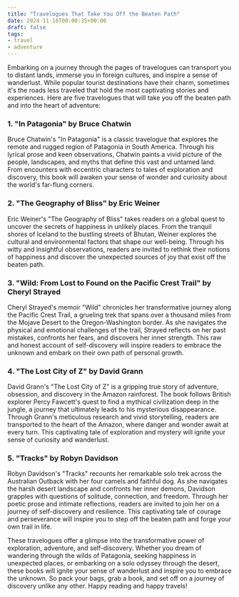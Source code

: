 ```yaml
---
title: "Travelogues That Take You Off the Beaten Path"
date: 2024-11-16T00:00:35+00:00
draft: false
tags:
- travel
- adventure
---
```


Embarking on a journey through the pages of travelogues can transport you to distant lands, immerse you in foreign cultures, and inspire a sense of wanderlust. While popular tourist destinations have their charm, sometimes it's the roads less traveled that hold the most captivating stories and experiences. Here are five travelogues that will take you off the beaten path and into the heart of adventure:

### 1. "In Patagonia" by Bruce Chatwin

Bruce Chatwin's "In Patagonia" is a classic travelogue that explores the remote and rugged region of Patagonia in South America. Through his lyrical prose and keen observations, Chatwin paints a vivid picture of the people, landscapes, and myths that define this vast and untamed land. From encounters with eccentric characters to tales of exploration and discovery, this book will awaken your sense of wonder and curiosity about the world's far-flung corners.

### 2. "The Geography of Bliss" by Eric Weiner

Eric Weiner's "The Geography of Bliss" takes readers on a global quest to uncover the secrets of happiness in unlikely places. From the tranquil shores of Iceland to the bustling streets of Bhutan, Weiner explores the cultural and environmental factors that shape our well-being. Through his witty and insightful observations, readers are invited to rethink their notions of happiness and discover the unexpected sources of joy that exist off the beaten path.

### 3. "Wild: From Lost to Found on the Pacific Crest Trail" by Cheryl Strayed

Cheryl Strayed's memoir "Wild" chronicles her transformative journey along the Pacific Crest Trail, a grueling trek that spans over a thousand miles from the Mojave Desert to the Oregon-Washington border. As she navigates the physical and emotional challenges of the trail, Strayed reflects on her past mistakes, confronts her fears, and discovers her inner strength. This raw and honest account of self-discovery will inspire readers to embrace the unknown and embark on their own path of personal growth.

### 4. "The Lost City of Z" by David Grann

David Grann's "The Lost City of Z" is a gripping true story of adventure, obsession, and discovery in the Amazon rainforest. The book follows British explorer Percy Fawcett's quest to find a mythical civilization deep in the jungle, a journey that ultimately leads to his mysterious disappearance. Through Grann's meticulous research and vivid storytelling, readers are transported to the heart of the Amazon, where danger and wonder await at every turn. This captivating tale of exploration and mystery will ignite your sense of curiosity and wanderlust.

### 5. "Tracks" by Robyn Davidson

Robyn Davidson's "Tracks" recounts her remarkable solo trek across the Australian Outback with her four camels and faithful dog. As she navigates the harsh desert landscape and confronts her inner demons, Davidson grapples with questions of solitude, connection, and freedom. Through her poetic prose and intimate reflections, readers are invited to join her on a journey of self-discovery and resilience. This captivating tale of courage and perseverance will inspire you to step off the beaten path and forge your own trail in life.

These travelogues offer a glimpse into the transformative power of exploration, adventure, and self-discovery. Whether you dream of wandering through the wilds of Patagonia, seeking happiness in unexpected places, or embarking on a solo odyssey through the desert, these books will ignite your sense of wanderlust and inspire you to embrace the unknown. So pack your bags, grab a book, and set off on a journey of discovery unlike any other. Happy reading and happy travels!
